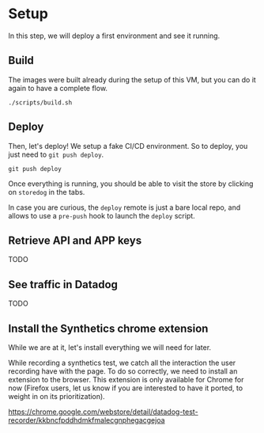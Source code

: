 # Setup

In this step, we will deploy a first environment and see it running.

## Build

The images were built already during the setup of this VM, but you can do it again to have a complete flow.

```
./scripts/build.sh
```

## Deploy

Then, let's deploy!
We setup a fake CI/CD environment. So to deploy, you just need to `git push deploy`.

```
git push deploy
```

Once everything is running, you should be able to visit the store by clicking on `storedog` in the tabs.

In case you are curious, the `deploy` remote is just a bare local repo, and allows to use a `pre-push` hook to launch the `deploy` script.

## Retrieve API and APP keys

TODO

## See traffic in Datadog

TODO

## Install the Synthetics chrome extension

While we are at it, let's install everything we will need for later.

While recording a synthetics test, we catch all the interaction the user recording have with the page. To do so correctly, we need to install an extension to the browser.
This extension is only available for Chrome for now (Firefox users, let us know if you are interested to have it ported, to weight in on its prioritization).

https://chrome.google.com/webstore/detail/datadog-test-recorder/kkbncfpddhdmkfmalecgnphegacgejoa

